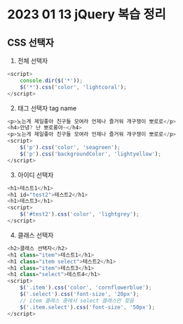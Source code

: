 # 2023 01 13 jQuery 복습 정리

## CSS 선택자
1. 전체 선택자
   
``` Javascript
<script>
    console.dir($('*'));
    $('*').css('color', 'lightcoral');
</script>
```

2. 태그 선택자 tag name

``` Javascript
<p>노는게 제일좋아 친구들 모여라 언제나 즐거워 개구쟁이 뽀로로</p>
<h4>안녕? 난 뽀로롱야~</h4>
<p>노는게 제일좋아 친구들 모여라 언제나 즐거워 개구쟁이 뽀로로</p>
<script>
    $('p').css('color', 'seagreen'); 
    $('p').css('backgroundColor', 'lightyellow');
</script>
```

3. 아이디 선택자 

``` Javascript
<h1>테스트1</h1>
<h1 id="test2">테스트2</h1>
<h1>테스트3</h1>
<script>
    $('#test2').css('color', 'lightgrey');
</script>
```

4. 클래스 선택자

``` Javascript
<h2>클래스 선택자</h2>
<h1 class="item">테스트1</h1>
<h1 class="item select">테스트2</h1>
<h1 class="item">테스트3</h1>
<h1 class="select">테스트4</h1>
<script>
    $('.item').css('color', 'cornflowerblue');
    $('.select').css('font-size', '20px');
    // item 클래스 중에서 select 클래스만 찾음
    $('.item.select').css('font-size', '50px');
</script>

```
